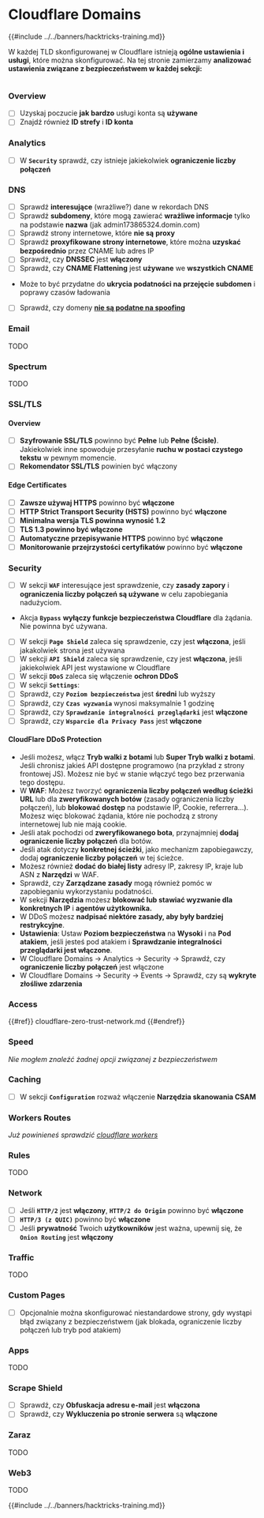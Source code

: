 # Cloudflare Domains

{{#include ../../banners/hacktricks-training.md}}

W każdej TLD skonfigurowanej w Cloudflare istnieją **ogólne ustawienia i usługi**, które można skonfigurować. Na tej stronie zamierzamy **analizować ustawienia związane z bezpieczeństwem w każdej sekcji:**

<figure><img src="../../images/image (101).png" alt=""><figcaption></figcaption></figure>

### Overview

- [ ] Uzyskaj poczucie **jak bardzo** usługi konta są **używane**
- [ ] Znajdź również **ID strefy** i **ID konta**

### Analytics

- [ ] W **`Security`** sprawdź, czy istnieje jakiekolwiek **ograniczenie liczby połączeń**

### DNS

- [ ] Sprawdź **interesujące** (wrażliwe?) dane w rekordach DNS
- [ ] Sprawdź **subdomeny**, które mogą zawierać **wrażliwe informacje** tylko na podstawie **nazwa** (jak admin173865324.domin.com)
- [ ] Sprawdź strony internetowe, które **nie są** **proxy**
- [ ] Sprawdź **proxyfikowane strony internetowe**, które można **uzyskać bezpośrednio** przez CNAME lub adres IP
- [ ] Sprawdź, czy **DNSSEC** jest **włączony**
- [ ] Sprawdź, czy **CNAME Flattening** jest **używane** we **wszystkich CNAME**
- Może to być przydatne do **ukrycia podatności na przejęcie subdomen** i poprawy czasów ładowania
- [ ] Sprawdź, czy domeny [**nie są podatne na spoofing**](https://book.hacktricks.xyz/network-services-pentesting/pentesting-smtp#mail-spoofing)

### **Email**

TODO

### Spectrum

TODO

### SSL/TLS

#### **Overview**

- [ ] **Szyfrowanie SSL/TLS** powinno być **Pełne** lub **Pełne (Ścisłe)**. Jakiekolwiek inne spowoduje przesyłanie **ruchu w postaci czystego tekstu** w pewnym momencie.
- [ ] **Rekomendator SSL/TLS** powinien być włączony

#### Edge Certificates

- [ ] **Zawsze używaj HTTPS** powinno być **włączone**
- [ ] **HTTP Strict Transport Security (HSTS)** powinno być **włączone**
- [ ] **Minimalna wersja TLS powinna wynosić 1.2**
- [ ] **TLS 1.3 powinno być włączone**
- [ ] **Automatyczne przepisywanie HTTPS** powinno być **włączone**
- [ ] **Monitorowanie przejrzystości certyfikatów** powinno być **włączone**

### **Security**

- [ ] W sekcji **`WAF`** interesujące jest sprawdzenie, czy **zasady zapory** i **ograniczenia liczby połączeń są używane** w celu zapobiegania nadużyciom.
- Akcja **`Bypass`** **wyłączy funkcje bezpieczeństwa Cloudflare** dla żądania. Nie powinna być używana.
- [ ] W sekcji **`Page Shield`** zaleca się sprawdzenie, czy jest **włączona**, jeśli jakakolwiek strona jest używana
- [ ] W sekcji **`API Shield`** zaleca się sprawdzenie, czy jest **włączona**, jeśli jakiekolwiek API jest wystawione w Cloudflare
- [ ] W sekcji **`DDoS`** zaleca się włączenie **ochron DDoS**
- [ ] W sekcji **`Settings`**:
- [ ] Sprawdź, czy **`Poziom bezpieczeństwa`** jest **średni** lub wyższy
- [ ] Sprawdź, czy **`Czas wyzwania`** wynosi maksymalnie 1 godzinę
- [ ] Sprawdź, czy **`Sprawdzanie integralności przeglądarki`** jest **włączone**
- [ ] Sprawdź, czy **`Wsparcie dla Privacy Pass`** jest **włączone**

#### **CloudFlare DDoS Protection**

- Jeśli możesz, włącz **Tryb walki z botami** lub **Super Tryb walki z botami**. Jeśli chronisz jakieś API dostępne programowo (na przykład z strony frontowej JS). Możesz nie być w stanie włączyć tego bez przerwania tego dostępu.
- W **WAF**: Możesz tworzyć **ograniczenia liczby połączeń według ścieżki URL** lub dla **zweryfikowanych botów** (zasady ograniczenia liczby połączeń), lub **blokować dostęp** na podstawie IP, Cookie, referrera...). Możesz więc blokować żądania, które nie pochodzą z strony internetowej lub nie mają cookie.
- Jeśli atak pochodzi od **zweryfikowanego bota**, przynajmniej **dodaj ograniczenie liczby połączeń** dla botów.
- Jeśli atak dotyczy **konkretnej ścieżki**, jako mechanizm zapobiegawczy, dodaj **ograniczenie liczby połączeń** w tej ścieżce.
- Możesz również **dodać do białej listy** adresy IP, zakresy IP, kraje lub ASN z **Narzędzi** w WAF.
- Sprawdź, czy **Zarządzane zasady** mogą również pomóc w zapobieganiu wykorzystaniu podatności.
- W sekcji **Narzędzia** możesz **blokować lub stawiać wyzwanie dla konkretnych IP** i **agentów użytkownika.**
- W DDoS możesz **nadpisać niektóre zasady, aby były bardziej restrykcyjne**.
- **Ustawienia**: Ustaw **Poziom bezpieczeństwa** na **Wysoki** i na **Pod atakiem**, jeśli jesteś pod atakiem i **Sprawdzanie integralności przeglądarki jest włączone**.
- W Cloudflare Domains -> Analytics -> Security -> Sprawdź, czy **ograniczenie liczby połączeń** jest włączone
- W Cloudflare Domains -> Security -> Events -> Sprawdź, czy są **wykryte złośliwe zdarzenia**

### Access

{{#ref}}
cloudflare-zero-trust-network.md
{{#endref}}

### Speed

_Nie mogłem znaleźć żadnej opcji związanej z bezpieczeństwem_

### Caching

- [ ] W sekcji **`Configuration`** rozważ włączenie **Narzędzia skanowania CSAM**

### **Workers Routes**

_Już powinieneś sprawdzić_ [_cloudflare workers_](./#workers)

### Rules

TODO

### Network

- [ ] Jeśli **`HTTP/2`** jest **włączony**, **`HTTP/2 do Origin`** powinno być **włączone**
- [ ] **`HTTP/3 (z QUIC)`** powinno być **włączone**
- [ ] Jeśli **prywatność** Twoich **użytkowników** jest ważna, upewnij się, że **`Onion Routing`** jest **włączony**

### **Traffic**

TODO

### Custom Pages

- [ ] Opcjonalnie można skonfigurować niestandardowe strony, gdy wystąpi błąd związany z bezpieczeństwem (jak blokada, ograniczenie liczby połączeń lub tryb pod atakiem)

### Apps

TODO

### Scrape Shield

- [ ] Sprawdź, czy **Obfuskacja adresu e-mail** jest **włączona**
- [ ] Sprawdź, czy **Wykluczenia po stronie serwera** są **włączone**

### **Zaraz**

TODO

### **Web3**

TODO

{{#include ../../banners/hacktricks-training.md}}
